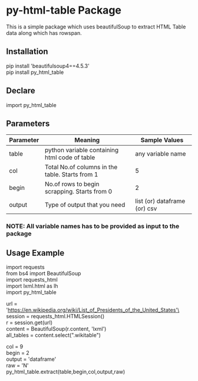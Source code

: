 # py-html-table Package

This is a simple package which uses beautifulSoup to extract HTML Table data along which has rowspan.

## Installation

pip install 'beautifulsoup4==4.5.3'\
pip install py_html_table

## Declare

import py_html_table

## Parameters

Parameter | Meaning | Sample Values
----------|---------|--------
table | python variable containing html code of table | any variable name
col | Total No.of columns in the table. Starts from 1 | 5
begin | No.of rows to begin scrapping. Starts from 0 | 2
output | Type of output that you need | list (or) dataframe (or) csv

### NOTE: All variable names has to be provided as input to the package

## Usage Example

import requests\
from bs4 import BeautifulSoup\
import requests_html\
import lxml.html as lh\
import py_html_table

url = 'https://en.wikipedia.org/wiki/List_of_Presidents_of_the_United_States'\
session = requests_html.HTMLSession()\
r = session.get(url)\
content = BeautifulSoup(r.content, 'lxml')\
all_tables = content.select(".wikitable")

col = 9\
begin = 2\
output = 'dataframe'\
raw = 'N'\
py_html_table.extract(table,begin,col,output,raw)